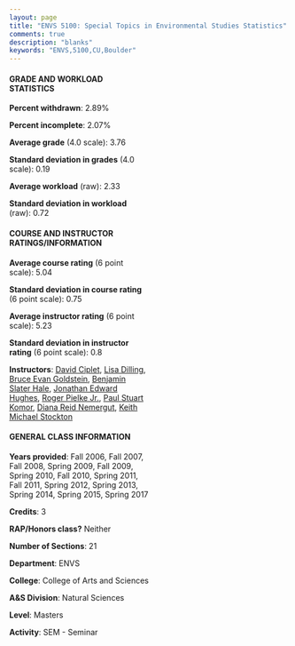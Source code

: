 ```yaml
---
layout: page
title: "ENVS 5100: Special Topics in Environmental Studies Statistics"
comments: true
description: "blanks"
keywords: "ENVS,5100,CU,Boulder"
---
```

<head>
<script src="https://ajax.googleapis.com/ajax/libs/jquery/2.1.3/jquery.min.js"></script>
<script src="https://dl.dropboxusercontent.com/s/pc42nxpaw1ea4o9/highcharts.js?dl=0"></script>
<!-- <script src="../assets/js/highcharts.js"></script> -->
<style type="text/css">@font-face {
	font-family: "Bebas Neue";
	src: url(https://www.filehosting.org/file/details/544349/BebasNeue Regular.otf) format("opentype");
	}
	h1.Bebas { 
		font-family: "Bebas Neue", Verdana, Tahoma;
	}
</style>
</head>
<body>
	<div id="container" style="float: right; width: 45%; height: 88%; margin-left: 2.5%; margin-right: 2.5%;"></div>
	<script language="JavaScript">
		$(document).ready(function() {
		var chart = {type: 'column'};
		var title = {text: 'Grade Distribution'};
		var xAxis = {categories: ['A','B','C','D','F'],crosshair: true};
		var yAxis = {min: 0,title: {text: 'Percentage'}};
		var tooltip = {headerFormat: '<center><b><span style="font-size:20px">{point.key}</span></b></center>',
		               pointFormat: '<td style="padding:0"><b>{point.y:.1f}%</b></td>',
		               footerFormat: '</table>',shared: true,useHTML: true};
		var plotOptions = {column: {pointPadding: 0.0,borderWidth: 0}};  
		var credits = {enabled: false};var series= [{name: 'Percent',data: [82.16,17.32,0.16,0.0,0.37,]}];
		var json = {};
		json.chart = chart;
		json.title = title;
		json.tooltip = tooltip;
		json.xAxis = xAxis;
		json.yAxis = yAxis;  
		json.series = series;
		json.plotOptions = plotOptions;  
		json.credits = credits;
		$('#container').highcharts(json);
	});
	</script>
</body>
			   
#### GRADE AND WORKLOAD STATISTICS

**Percent withdrawn**: 2.89%

**Percent incomplete**: 2.07%

**Average grade** (4.0 scale): 3.76

**Standard deviation in grades** (4.0 scale): 0.19

**Average workload** (raw): 2.33

**Standard deviation in workload** (raw): 0.72

#### COURSE AND INSTRUCTOR RATINGS/INFORMATION

**Average course rating** (6 point scale): 5.04

**Standard deviation in course rating** (6 point scale): 0.75

**Average instructor rating** (6 point scale): 5.23

**Standard deviation in instructor rating** (6 point scale): 0.8

**Instructors**: <a href='../../instructors/David_Ciplet'>David Ciplet</a>, <a href='../../instructors/Lisa_Dilling'>Lisa Dilling</a>, <a href='../../instructors/Bruce_Evan_Goldstein'>Bruce Evan Goldstein</a>, <a href='../../instructors/Benjamin_Slater_Hale'>Benjamin Slater Hale</a>, <a href='../../instructors/Jonathan_Edward_Hughes'>Jonathan Edward Hughes</a>, <a href='../../instructors/Roger_Pielke_Jr.'>Roger Pielke Jr.</a>, <a href='../../instructors/Paul_Stuart_Komor'>Paul Stuart Komor</a>, <a href='../../instructors/Diana_Reid_Nemergut'>Diana Reid Nemergut</a>, <a href='../../instructors/Keith_Michael_Stockton'>Keith Michael Stockton</a>

#### GENERAL CLASS INFORMATION

**Years provided**: Fall 2006, Fall 2007, Fall 2008, Spring 2009, Fall 2009, Spring 2010, Fall 2010, Spring 2011, Fall 2011, Spring 2012, Spring 2013, Spring 2014, Spring 2015, Spring 2017

**Credits**: 3

**RAP/Honors class?** Neither

**Number of Sections**: 21

**Department**: ENVS

**College**: College of Arts and Sciences

**A&S Division**: Natural Sciences

**Level**: Masters

**Activity**: SEM - Seminar
